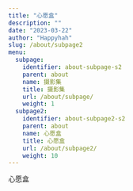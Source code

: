 ```yaml
---
title: "心愿盒"
description: ""
date: "2023-03-22"
author: "Happyhah"
slug: /about/subpage2
menu:
  subpage:
    identifier: about-subpage-s2
    parent: about
    name: 摄影集
    title: 摄影集
    url: /about/subpage/
    weight: 1
  subpage2:
    identifier: about-subpage2-s2
    parent: about
    name: 心愿盒
    title: 心愿盒
    url: /about/subpage2/
    weight: 10
---
```


心愿盒
